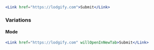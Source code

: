 ```jsx
<Link href="https://lodgify.com">Submit</Link>
```

### Variations

#### Mode

```jsx
<Link href="https://lodgify.com" willOpenInNewTab>Submit</Link>
```

